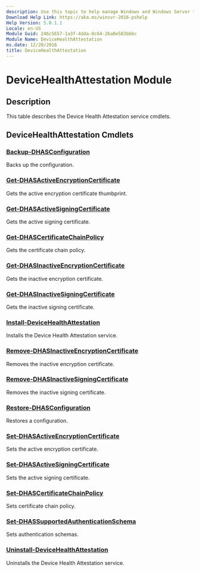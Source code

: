 ```yaml
---
description: Use this topic to help manage Windows and Windows Server technologies with Windows PowerShell.
Download Help Link: https://aka.ms/winsvr-2016-pshelp
Help Version: 5.0.1.1
Locale: en-US
Module Guid: 246c5657-1a3f-4dda-8c64-26a0e583bbbc
Module Name: DeviceHealthAttestation
ms.date: 12/20/2016
title: DeviceHealthAttestation
---
```


# DeviceHealthAttestation Module
## Description
This table describes the Device Health Attestation service cmdlets.

## DeviceHealthAttestation Cmdlets
### [Backup-DHASConfiguration](./Backup-DHASConfiguration.md)
Backs up the configuration.

### [Get-DHASActiveEncryptionCertificate](./Get-DHASActiveEncryptionCertificate.md)
Gets the active encryption certificate thumbprint.

### [Get-DHASActiveSigningCertificate](./Get-DHASActiveSigningCertificate.md)
Gets the active signing certificate.

### [Get-DHASCertificateChainPolicy](./Get-DHASCertificateChainPolicy.md)
Gets the certificate chain policy.

### [Get-DHASInactiveEncryptionCertificate](./Get-DHASInactiveEncryptionCertificate.md)
Gets the inactive encryption certificate.

### [Get-DHASInactiveSigningCertificate](./Get-DHASInactiveSigningCertificate.md)
Gets the inactive signing certificate.

### [Install-DeviceHealthAttestation](./Install-DeviceHealthAttestation.md)
Installs the Device Health Attestation service.

### [Remove-DHASInactiveEncryptionCertificate](./Remove-DHASInactiveEncryptionCertificate.md)
Removes the inactive encryption certificate.

### [Remove-DHASInactiveSigningCertificate](./Remove-DHASInactiveSigningCertificate.md)
Removes the inactive signing certificate.

### [Restore-DHASConfiguration](./Restore-DHASConfiguration.md)
Restores a configuration.

### [Set-DHASActiveEncryptionCertificate](./Set-DHASActiveEncryptionCertificate.md)
Sets the active encryption certificate.

### [Set-DHASActiveSigningCertificate](./Set-DHASActiveSigningCertificate.md)
Sets the active signing certificate.

### [Set-DHASCertificateChainPolicy](./Set-DHASCertificateChainPolicy.md)
Sets certificate chain policy.

### [Set-DHASSupportedAuthenticationSchema](./Set-DHASSupportedAuthenticationSchema.md)
Sets authentication schemas.

### [Uninstall-DeviceHealthAttestation](./Uninstall-DeviceHealthAttestation.md)
Uninstalls the Device Health Attestation service.


